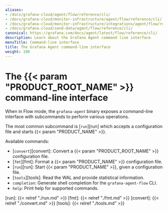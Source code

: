 ```yaml
---
aliases:
- /docs/grafana-cloud/agent/flow/reference/cli/
- /docs/grafana-cloud/monitor-infrastructure/agent/flow/reference/cli/
- /docs/grafana-cloud/monitor-infrastructure/integrations/agent/flow/reference/cli/
- /docs/grafana-cloud/send-data/agent/flow/reference/cli/
canonical: https://grafana.com/docs/agent/latest/flow/reference/cli/
description: Learn about the Grafana Agent command line interface
menuTitle: Command-line interface
title: The Grafana Agent command-line interface
weight: 100
---
```


# The {{< param "PRODUCT_ROOT_NAME" >}} command-line interface

When in Flow mode, the `grafana-agent` binary exposes a command-line interface with
subcommands to perform various operations.

The most common subcommand is [`run`][run] which accepts a configuration file and
starts {{< param "PRODUCT_NAME" >}}.

Available commands:

* [`convert`][convert]: Convert a {{< param "PRODUCT_ROOT_NAME" >}} configuration file.
* [`fmt`][fmt]: Format a {{< param "PRODUCT_NAME" >}} configuration file.
* [`run`][run]: Start {{< param "PRODUCT_NAME" >}}, given a configuration file.
* [`tools`][tools]: Read the WAL and provide statistical information.
* `completion`: Generate shell completion for the `grafana-agent-flow` CLI.
* `help`: Print help for supported commands.

[run]: {{< relref "./run.md" >}}
[fmt]: {{< relref "./fmt.md" >}}
[convert]: {{< relref "./convert.md" >}}
[tools]: {{< relref "./tools.md" >}}
